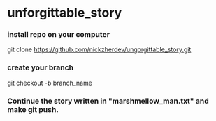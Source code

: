 # unforgittable_story

### install repo on your computer
git clone https://github.com/nickzherdev/ungorgittable_story.git

### create your branch
git checkout -b branch_name

### Continue the story written in "marshmellow_man.txt" and make git push.

